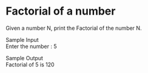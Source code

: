 # Factorial of a number

Given a number N, print the Factorial of the number N.

Sample Input\
Enter the number : 5

Sample Output\
Factorial of 5 is 120
